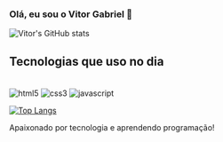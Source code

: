 ### Olá, eu sou o Vitor Gabriel 👋

![Vitor's GitHub stats](https://github-readme-stats.vercel.app/api?username=hubvitor&show_icons=true&theme=radical)

## Tecnologias que uso no dia

<div style="display: inline-block"><br/>
  <img align="center" alt="html5" src="https://img.shields.io/badge/HTML5-E34F26?style=for-the-badge&logo=html5&logoColor=white">
  <img align="center" alt="css3" src="https://img.shields.io/badge/CSS3-1572B6?style=for-the-badge&logo=css3&logoColor=white">
  <img align="center" alt="javascript" src="https://img.shields.io/badge/JavaScript-F7DF1E?style=for-the-badge&logo=javascript&logoColor=black">
</div><br/>

[![Top Langs](https://github-readme-stats.vercel.app/api/top-langs/?username=hubvitor)](https://github.com/anuraghazra/github-readme-stats)

Apaixonado por tecnologia e aprendendo programação!



